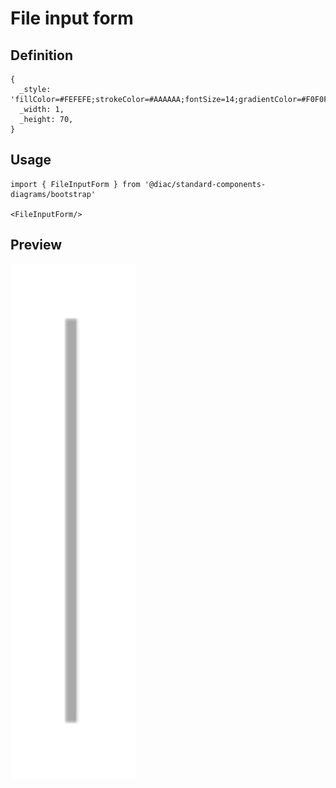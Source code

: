 # File input form

## Definition

```
{
  _style: 'fillColor=#FEFEFE;strokeColor=#AAAAAA;fontSize=14;gradientColor=#F0F0F0;',
  _width: 1,
  _height: 70,
}
```

## Usage

```
import { FileInputForm } from '@diac/standard-components-diagrams/bootstrap'

<FileInputForm/>
```

## Preview

<img src="./file-input-form.png" width="200"/>
